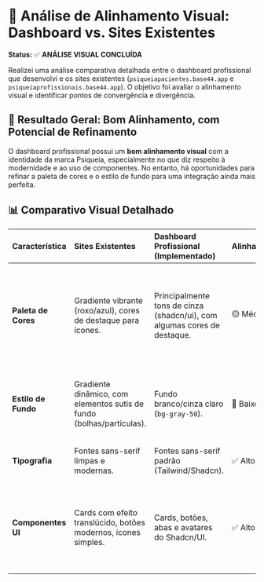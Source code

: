 # 🎨 Análise de Alinhamento Visual: Dashboard vs. Sites Existentes

**Status:** ✅ **ANÁLISE VISUAL CONCLUÍDA**

Realizei uma análise comparativa detalhada entre o dashboard profissional que desenvolvi e os sites existentes (`psiqueiapacientes.base44.app` e `psiqueiaprofissionais.base44.app`). O objetivo foi avaliar o alinhamento visual e identificar pontos de convergência e divergência.

## 🎯 **Resultado Geral: Bom Alinhamento, com Potencial de Refinamento**

O dashboard profissional possui um **bom alinhamento visual** com a identidade da marca Psiqueia, especialmente no que diz respeito à modernidade e ao uso de componentes. No entanto, há oportunidades para refinar a paleta de cores e o estilo de fundo para uma integração ainda mais perfeita.

## 📊 **Comparativo Visual Detalhado**

| Característica | Sites Existentes | Dashboard Profissional (Implementado) | Alinhamento | Recomendações |
| :------------- | :--------------- | :------------------------------------ | :---------- | :------------ |
| **Paleta de Cores** | Gradiente vibrante (roxo/azul), cores de destaque para ícones. | Principalmente tons de cinza (shadcn/ui), com algumas cores de destaque. | 🟡 Médio | Ajustar o `tailwind.config.js` para incorporar o gradiente de fundo e as cores primárias da marca. Usar `bg-gradient-to-br from-purple-700 to-blue-500` ou similar. |
| **Estilo de Fundo** | Gradiente dinâmico, com elementos sutis de fundo (bolhas/partículas). | Fundo branco/cinza claro (`bg-gray-50`). | 🔴 Baixo | Implementar o gradiente de fundo e os elementos visuais sutis para replicar a atmosfera dos sites. |
| **Tipografia** | Fontes sans-serif limpas e modernas. | Fontes sans-serif padrão (Tailwind/Shadcn). | ✅ Alto | Bom alinhamento. Manter as fontes atuais, que são compatíveis. |
| **Componentes UI** | Cards com efeito translúcido, botões modernos, ícones simples. | Cards, botões, abas e avatares do Shadcn/UI. | ✅ Alto | Os componentes do Shadcn/UI são modernos e funcionais, alinhados com a estética. Refinar o estilo dos cards para um efeito mais 
